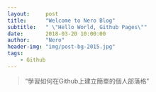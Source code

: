 ```yaml
---
layout:     post
title:      "Welcome to Nero Blog"
subtitle:   " \"Hello World, Github Pages\""
date:       2018-03-20 10:00:00
author:     "Nero"
header-img: "img/post-bg-2015.jpg"
tags:
    - Github
---
```


> “學習如何在Github上建立簡單的個人部落格”
